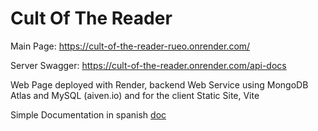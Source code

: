 # Cult Of The Reader

Main Page:
https://cult-of-the-reader-rueo.onrender.com/

Server Swagger:
https://cult-of-the-reader.onrender.com/api-docs

Web Page deployed with Render, backend Web Service using MongoDB Atlas and MySQL (aiven.io) and for the client Static Site, Vite

Simple Documentation in spanish [doc](./doc/documentacion.pdf)